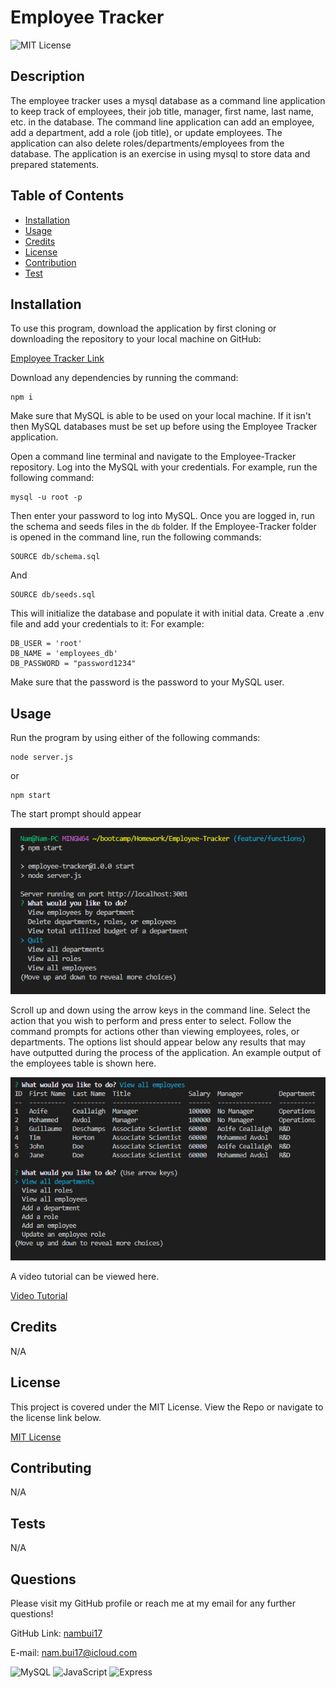 # Employee Tracker

  ![MIT License](https://img.shields.io/badge/License-MIT-green.svg)

  ## Description

  The employee tracker uses a mysql database as a command line application to keep track of employees, their job title, manager, first name, last name, etc. in the database. The command line application can add an employee, add a department, add a role (job title), or update employees. The application can also delete roles/departments/employees from the database. The application is an exercise in using mysql to store data and prepared statements.

  ## Table of Contents

  - [Installation](#installation)
  - [Usage](#usage)
  - [Credits](#credits)
  - [License](#license)
  - [Contribution](#contribution)
  - [Test](#test)

  ## Installation

  To use this program, download the application by first cloning or downloading the repository to your local machine on GitHub:

  [Employee Tracker Link](https://github.com/nambui17/Employee-Tracker)

  Download any dependencies by running the command:
  ```
  npm i
  ```
  Make sure that MySQL is able to be used on your local machine. If it isn't then MySQL databases must be set up before using the Employee Tracker application.
  
  Open a command line terminal and navigate to the Employee-Tracker repository. Log into the MySQL with your credentials. For example, run the following command:
  ```
  mysql -u root -p
  ```
  Then enter your password to log into MySQL. Once you are logged in, run the schema and seeds files in the `db` folder. If the Employee-Tracker folder is opened in the command line, run the following commands:
  ```
  SOURCE db/schema.sql
  ```

  And
  ```
  SOURCE db/seeds.sql
  ```
  This will initialize the database and populate it with initial data. Create a .env file and add your credentials to it: For example:
  ```
  DB_USER = 'root'
  DB_NAME = 'employees_db'
  DB_PASSWORD = "password1234"
  ```
  Make sure that the password is the password to your MySQL user.
  
  ## Usage

  Run the program by using either of the following commands:
  ```
  node server.js
  ```
  or
  ```
  npm start
  ```
  The start prompt should appear

  ![Start](./assets/Start-dialog.png)
  
  Scroll up and down using the arrow keys in the command line. Select the action that you wish to perform and press enter to select.
  Follow the command prompts for actions other than viewing employees, roles, or departments. The options list should appear below any results that may have outputted during the process of the application. An example output of the employees table is shown here.
  
  ![Employees](./assets/View-Employees.png)

  A video tutorial can be viewed here.

  [Video Tutorial](chrome-extension://mmeijimgabbpbgpdklnllpncmdofkcpn/app.html#/files/dc21ded6-446e-43b2-ye0f-21e34b0d6499)

  ## Credits

  N/A

  ## License 

  This project is covered under the MIT License. View the Repo or navigate to the license link below.

  [MIT License](https://spdx.org/licenses/MIT.html)

  ## Contributing

  N/A

  ## Tests

  N/A

  ## Questions

  Please visit my GitHub profile or reach me at my email for any further questions!

  GitHub Link: [nambui17](https://github.com/nambui17)

  E-mail: nam.bui17@icloud.com

  ![MySQL](https://img.shields.io/badge/MySQL-005C84?style=for-the-badge&logo=mysql&logoColor=white)
  ![JavaScript](https://img.shields.io/badge/JavaScript-323330?style=for-the-badge&logo=javascript&logoColor=F7DF1E)
  ![Express](https://img.shields.io/badge/Express.js-000000?style=for-the-badge&logo=express&logoColor=white)